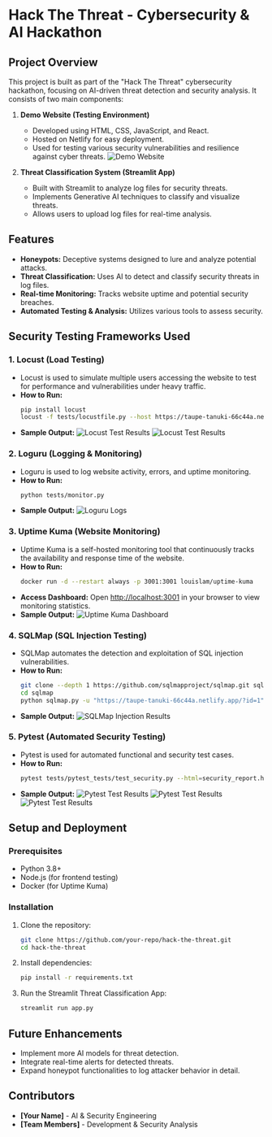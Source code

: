# Hack The Threat - Cybersecurity & AI Hackathon

## Project Overview

This project is built as part of the "Hack The Threat" cybersecurity hackathon, focusing on AI-driven threat detection and security analysis. It consists of two main components:

1. **Demo Website (Testing Environment)**
   - Developed using HTML, CSS, JavaScript, and React.
   - Hosted on Netlify for easy deployment.
   - Used for testing various security vulnerabilities and resilience against cyber threats.
     ![Demo Website](images/demo.png)

2. **Threat Classification System (Streamlit App)**
   - Built with Streamlit to analyze log files for security threats.
   - Implements Generative AI techniques to classify and visualize threats.
   - Allows users to upload log files for real-time analysis.

## Features

- **Honeypots:** Deceptive systems designed to lure and analyze potential attacks.
- **Threat Classification:** Uses AI to detect and classify security threats in log files.
- **Real-time Monitoring:** Tracks website uptime and potential security breaches.
- **Automated Testing & Analysis:** Utilizes various tools to assess security.

## Security Testing Frameworks Used

### 1. Locust (Load Testing)
- Locust is used to simulate multiple users accessing the website to test for performance and vulnerabilities under heavy traffic.
- **How to Run:**
  ```bash
  pip install locust
  locust -f tests/locustfile.py --host https://taupe-tanuki-66c44a.netlify.app/
  ```
- **Sample Output:**
  ![Locust Test Results](tests/sample_output/1_1.png)
  ![Locust Test Results](tests/sample_output/1_2.png)

### 2. Loguru (Logging & Monitoring)
- Loguru is used to log website activity, errors, and uptime monitoring.
- **How to Run:**
  ```bash
  python tests/monitor.py
  ```
- **Sample Output:**
  ![Loguru Logs](tests/sample_output/2.png)

### 3. Uptime Kuma (Website Monitoring)
- Uptime Kuma is a self-hosted monitoring tool that continuously tracks the availability and response time of the website.
- **How to Run:**
  ```bash
  docker run -d --restart always -p 3001:3001 louislam/uptime-kuma
  ```
- **Access Dashboard:**
  Open [http://localhost:3001](http://localhost:3001) in your browser to view monitoring statistics.
- **Sample Output:**
  ![Uptime Kuma Dashboard](tests/sample_output/3.png)

### 4. SQLMap (SQL Injection Testing)
- SQLMap automates the detection and exploitation of SQL injection vulnerabilities.
- **How to Run:**
  ```bash
  git clone --depth 1 https://github.com/sqlmapproject/sqlmap.git sqlmap
  cd sqlmap
  python sqlmap.py -u "https://taupe-tanuki-66c44a.netlify.app/?id=1" --dbs
  ```
- **Sample Output:**
  ![SQLMap Injection Results](tests/sample_output/4.png)

### 5. Pytest (Automated Security Testing)
- Pytest is used for automated functional and security test cases.
- **How to Run:**
  ```bash
  pytest tests/pytest_tests/test_security.py --html=security_report.html --self-contained-html
  ```
- **Sample Output:**
  ![Pytest Test Results](tests/sample_output/5_1.png)
  ![Pytest Test Results](tests/sample_output/5_2.png)
  ![Pytest Test Results](tests/sample_output/5_3.png)

## Setup and Deployment

### Prerequisites
- Python 3.8+
- Node.js (for frontend testing)
- Docker (for Uptime Kuma)

### Installation
1. Clone the repository:
   ```bash
   git clone https://github.com/your-repo/hack-the-threat.git
   cd hack-the-threat
   ```
2. Install dependencies:
   ```bash
   pip install -r requirements.txt
   ```
3. Run the Streamlit Threat Classification App:
   ```bash
   streamlit run app.py
   ```

## Future Enhancements
- Implement more AI models for threat detection.
- Integrate real-time alerts for detected threats.
- Expand honeypot functionalities to log attacker behavior in detail.

## Contributors
- **[Your Name]** - AI & Security Engineering
- **[Team Members]** - Development & Security Analysis

